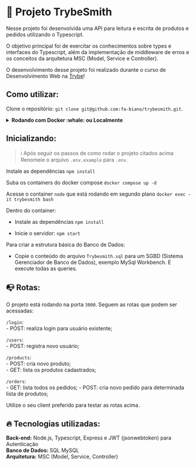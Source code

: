 # :hammer: Projeto TrybeSmith

Nesse projeto foi desenvolvida uma API para leitura e escrita de produtos e pedidos utilizando o Typescript.

O objetivo principal foi de exercitar os conhecimentos sobre types e interfaces do Typescript, além da implementação de middleware de erros e os conceitos da arquitetura MSC (Model, Service e Controller).

O desenvolvimento desse projeto foi realizado durante o curso de Desenvolvimento Web na [Trybe](https://www.betrybe.com/)!

## Como utilizar:

Clone o repositório: `git clone git@github.com:fa-biano/trybesmith.git`.

<details>
  <summary><strong>Rodando com Docker :whale: ou Localmente</strong></summary>
  
  ## 👉 Com Docker
   **⚠ Antes de começar, seu docker-compose precisa estar na versão 1.29 ou superior. [Veja aqui](https://www.digitalocean.com/community/tutorials/how-to-install-and-use-docker-compose-on-ubuntu-20-04-pt) ou [na documentação](https://docs.docker.com/compose/install/) como instalá-lo. No primeiro artigo, você pode substituir onde está com `1.26.0` por `1.29.2`.**
   
   > Rode o serviço `node` com o comando `docker-compose up -d`.
  - Esse serviço irá inicializar um container chamado `trybesmith` e outro chamado `trybesmith_db`.
  - A partir daqui você pode rodar o container via CLI ou abri-lo no VS Code.
  
   > :information_source: Use o comando `docker exec -it trybesmith bash`.
   
  - Ele te dará acesso ao terminal interativo do container criado pelo compose, que está rodando em segundo plano.

  > :information_source: Instale as dependências [**Caso existam**] com `npm install`
  
  - **⚠ Atenção:** Caso opte por utilizar o Docker, **TODOS** os comandos disponíveis no `package.json` (npm start, npm test, npm run dev, ...) devem ser executados **DENTRO** do container, ou seja, no terminal que aparece após a execução do comando `docker exec` citado acima. 
  
  ## 👉 Sem Docker

  > :information_source: Instale as dependências [**Caso existam**] com `npm install`
  
  - ✨ **Dica:** Para rodar o projeto desta forma, obrigatoriamente você deve ter o `node` instalado em seu computador.
  - ✨ **Dica:** O projeto espera que a versão do `node` utilizada seja a 16.

  <br>  
</details>

## Inicializando:
  > :information_source: Após seguir os passos de como rodar o projeto citados acima
  Renomeie o arquivo `.env.example` para `.env`.
  
  Instale as dependências `npm install`

  Suba os containers do docker compose `docker compose up -d`

  Acesse o container `node` que está rodando em segundo plano `docker exec -it trybesmith bash`

  Dentro do container: 
  - Instale as dependências `npm install`

  - Inicie o servidor: `npm start`

  Para criar a estrutura básica do Banco de Dados:
  - Copie o conteúdo do arquivo `Trybesmith.sql` para um SGBD (Sistema Gerenciador de Banco de Dados), exemplo MySql Workbench. E execute todas as queries.

## :mailbox_with_no_mail: Rotas:

O projeto está rodando na porta `3000`. Seguem as rotas que podem ser acessadas:

  `/login`: </br>
    - POST: realiza login para usuário existente;

  `/users`: </br>
    - POST: registra novo usuário;

  `/products`: </br>
    - POST: cria novo produto; </br>
    - GET: lista os produtos cadastrados;
    
  `/orders`: </br>
    - GET: lista todos os pedidos;
    - POST: cria novo pedido para determinada lista de produtos; </br>

Utilize o seu client preferido para testar as rotas acima.

## :fire: Tecnologias utilizadas:

  **Back-end:** Node.js, Typescript, Express e JWT (jsonwebtoken) para Autenticação </br>
  **Banco de Dados:** SQL MySQL </br>
  **Arquitetura:** MSC (Model, Service, Controller)
